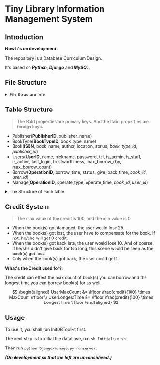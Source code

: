 # Tiny Library Information Management System

## Introduction

**Now it's on development.**

The repository is a Database Curriculum Design.

It's based on _**Python**_, _**Django**_ and _**MySQL**_.

## File Structure
<details>
<summary>File Structure Info</summary>

```
LibraryInfoManager
├── ConnectionTemplate.py
├── Django
│   ├── Django
│   │   ├── asgi.py
│   │   ├── __init__.py
│   │   ├── __pycache__
│   │   │   ├── __init__.cpython-38.pyc
│   │   │   ├── settings.cpython-38.pyc
│   │   │   ├── urls.cpython-38.pyc
│   │   │   └── wsgi.cpython-38.pyc
│   │   ├── settings.py
│   │   ├── template
│   │   │   ├── base.html
│   │   │   ├── footer.html
│   │   │   ├── header.html
│   │   │   └── static
│   │   │       ├── login.html
│   │   │       └── signup.html
│   │   ├── urls.py
│   │   └── wsgi.py
│   ├── manage.py
│   └── Users
│       ├── apps.py
│       ├── forms.py
│       ├── __init__.py
│       ├── migrations
│       │   ├── 0001_initial.py
│       │   ├── __init__.py
│       │   └── __pycache__
│       │       ├── 0001_initial.cpython-38.pyc
│       │       └── __init__.cpython-38.pyc
│       ├── models.py
│       ├── __pycache__
│       │   ├── apps.cpython-38.pyc
│       │   ├── forms.cpython-38.pyc
│       │   ├── __init__.cpython-38.pyc
│       │   ├── models.cpython-38.pyc
│       │   ├── urls.cpython-38.pyc
│       │   └── views.cpython-38.pyc
│       ├── tests.py
│       ├── urls.py
│       └── views.py
├── InitDBToolkit.py
├── Initialize.sh
├── lib
│   ├── encrypt.py
│   ├── __pycache__
│   │   ├── encrypt.cpython-38.pyc
│   │   └── utils.cpython-38.pyc
│   └── utils.py
├── LICENSE
├── README.md
├── requirements.txt
├── SQLs
│   ├── InitDatabase.sql
│   └── InitData.sql
└── Test.py

12 directories, 45 files
```
</details>

## Table Structure

> The Bold properties are primary keys. And the Italic properties are foreign keys.

- Publisher(**PublisherID**, publisher_name)
- BookType(**BookTypeID**, book_type_name)
- Book(**ISBN**, book_name, author, location, status, _book_type_id_, _publisher_id_)
- Users(**UserID**, name, nickname, password, tel, is_admin, is_staff, is_active, last_login, trustworthiness, max_borrow_day, max_borrow_count)
- Borrow(**OperationID**, borrow_time, status, give_back_time, _book_id_, _user_id_)
- Manage(**OperationID**, operate_type, operate_time, _book_id_, _user_id_)

<details>

```sql
mysql> desc Publisher;
+----------------+-------------+------+-----+---------+----------------+
| Field          | Type        | Null | Key | Default | Extra          |
+----------------+-------------+------+-----+---------+----------------+
| PublisherID    | int         | NO   | PRI | NULL    | auto_increment |
| publisher_name | varchar(40) | NO   |     | NULL    |                |
+----------------+-------------+------+-----+---------+----------------+
2 rows in set (0.00 sec)

mysql> desc BookType;
+----------------+-------------+------+-----+---------+----------------+
| Field          | Type        | Null | Key | Default | Extra          |
+----------------+-------------+------+-----+---------+----------------+
| BookTypeID     | int         | NO   | PRI | NULL    | auto_increment |
| book_type_name | varchar(40) | NO   |     | NULL    |                |
+----------------+-------------+------+-----+---------+----------------+
2 rows in set (0.00 sec)

mysql> desc Book;
+--------------+-------------+------+-----+---------+-------+
| Field        | Type        | Null | Key | Default | Extra |
+--------------+-------------+------+-----+---------+-------+
| ISBN         | varchar(20) | NO   | PRI | NULL    |       |
| book_name    | varchar(40) | NO   |     | NULL    |       |
| author       | varchar(40) | NO   |     | NULL    |       |
| location     | varchar(20) | NO   |     | NULL    |       |
| book_type_id | int         | NO   | MUL | NULL    |       |
| publisher_id | int         | NO   | MUL | NULL    |       |
+--------------+-------------+------+-----+---------+-------+
6 rows in set (0.00 sec)

mysql> desc Users;
+------------------+---------------+------+-----+---------+----------------+
| Field            | Type          | Null | Key | Default | Extra          |
+------------------+---------------+------+-----+---------+----------------+
| UserID           | int           | NO   | PRI | NULL    | auto_increment |
| name             | varchar(40)   | NO   |     | NULL    |                |
| nickname         | varchar(20)   | NO   |     | NULL    |                |
| password         | varchar(1024) | NO   |     | NULL    |                |
| tel              | varchar(11)   | NO   |     | NULL    |                |
| is_admin         | tinyint(1)    | NO   |     | NULL    |                |
| is_staff         | tinyint(1)    | NO   |     | NULL    |                |
| is_active        | tinyint(1)    | NO   |     | NULL    |                |
| last_login       | datetime(6)   | NO   |     | NULL    |                |
| trustworthiness  | int           | YES  |     | NULL    |                |
| max_borrow_day   | int           | YES  |     | NULL    |                |
| max_borrow_count | int           | YES  |     | NULL    |                |
+------------------+---------------+------+-----+---------+----------------+
12 rows in set (0.00 sec)

mysql> desc Borrow;
+----------------+-------------+------+-----+---------+----------------+
| Field          | Type        | Null | Key | Default | Extra          |
+----------------+-------------+------+-----+---------+----------------+
| OperationID    | int         | NO   | PRI | NULL    | auto_increment |
| borrow_time    | datetime(6) | NO   |     | NULL    |                |
| status         | varchar(7)  | NO   |     | NULL    |                |
| give_back_time | datetime(6) | YES  |     | NULL    |                |
| book_id        | varchar(20) | NO   | MUL | NULL    |                |
| user_id        | int         | NO   | MUL | NULL    |                |
+----------------+-------------+------+-----+---------+----------------+
6 rows in set (0.00 sec)

mysql> desc Manage;
+--------------+-------------+------+-----+---------+----------------+
| Field        | Type        | Null | Key | Default | Extra          |
+--------------+-------------+------+-----+---------+----------------+
| OperationID  | int         | NO   | PRI | NULL    | auto_increment |
| operate_type | varchar(20) | NO   |     | NULL    |                |
| operate_time | datetime(6) | NO   |     | NULL    |                |
| book_id      | varchar(20) | NO   | MUL | NULL    |                |
| user_id      | int         | NO   | MUL | NULL    |                |
+--------------+-------------+------+-----+---------+----------------+
5 rows in set (0.01 sec)
```

<summary>The Structure of each table</summary>
</details>

## Credit System

> The max value of the credit is 100, and the min value is 0.

- When the book(s) got damaged, the user would lose 25. 
- When the book(s) got lost, the user have to compensate for the book. If not, he/she will get 0 credit. 
- When the book(s) got back late, the user would lose 10. And of course, if he/she didn't give back for too long, this scene would be seen as the book(s) got lost. 
- Only when the book(s) got back, the user could get 1.

**What's the Credit used for?**:

The credit can effect the max count of book(s) you can borrow and the longest time you can borrow book(s) for as well.

$$
\begin{aligned}
UserMaxCount &= \lfloor \frac{credit}{100} \times MaxCount \rfloor \\
UserLongestTime &= \lfloor \frac{credit}{100} \times LongestTime \rfloor
\end{aligned}
$$


## Usage

To use it, you shall run InitDBToolkit first. 

The next step is to Initial the database, run `sh Initialize.sh`.

Then run `python Django/manage.py runserver`.

_**(On development so that the left are unconsidered.)**_